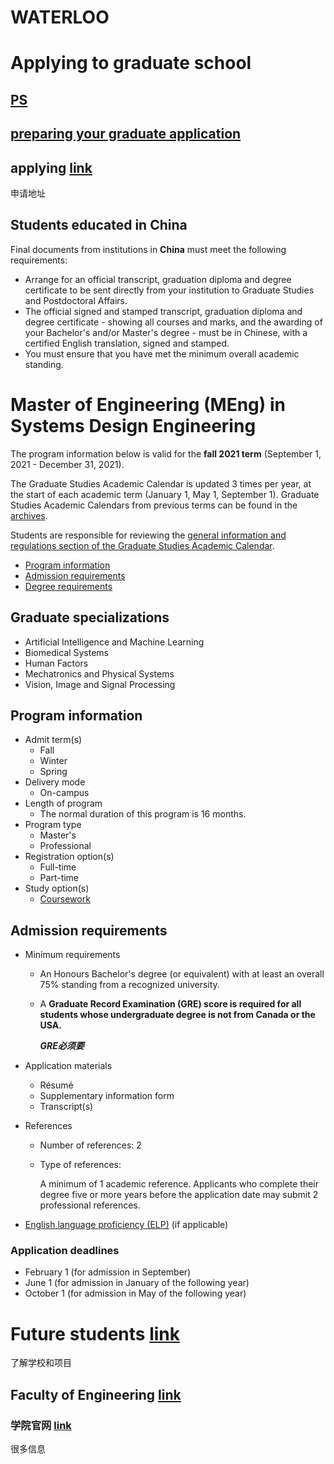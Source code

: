 # WATERLOO

# Applying to graduate school

## [PS](https://uwaterloo.ca/graduate-studies-postdoctoral-affairs/future-students/applying-graduate-school/writing-your-personal-statement)

## [preparing your graduate application](https://uwaterloo.ca/graduate-studies-postdoctoral-affairs/future-students/applying-graduate-school/preparing-your-graduate-application)



## applying [link](https://uwaterloo.ca/graduate-studies-postdoctoral-affairs/future-students/applying-graduate-school/applying)

申请地址

## Students educated in China

Final documents from institutions in **China** must meet the following requirements: 

- Arrange for an official transcript, graduation diploma and degree certificate to be sent directly from your institution to Graduate Studies and Postdoctoral Affairs.
- The official signed and stamped transcript, graduation diploma and degree certificate - showing all courses and marks, and the awarding of your Bachelor's and/or Master's degree - must be in Chinese, with a certified English translation, signed and stamped.
- You must ensure that you have met the minimum overall academic standing.

# Master of Engineering (MEng) in Systems Design Engineering

The program information below is valid for the **fall 2021 term** (September 1, 2021 - December 31, 2021).

The Graduate Studies Academic Calendar is updated 3 times per year, at the start of each academic term (January 1, May 1, September 1). Graduate Studies Academic Calendars from previous terms can be found in the [archives](https://uwaterloo.ca/graduate-studies-academic-calendar/archives).



Students are responsible for reviewing the [general information and regulations section of the Graduate Studies Academic Calendar](https://uwaterloo.ca/graduate-studies-academic-calendar/general-information-and-regulations).

- [Program information](https://uwaterloo.ca/graduate-studies-academic-calendar/engineering/department-systems-design-engineering/master-engineering-meng-systems-design-engineering#program_information)
- [Admission requirements](https://uwaterloo.ca/graduate-studies-academic-calendar/engineering/department-systems-design-engineering/master-engineering-meng-systems-design-engineering#admission_requirements)
- [Degree requirements](https://uwaterloo.ca/graduate-studies-academic-calendar/engineering/department-systems-design-engineering/master-engineering-meng-systems-design-engineering#degree_requirements)

## Graduate specializations

- Artificial Intelligence and Machine Learning
- Biomedical Systems
- Human Factors
- Mechatronics and Physical Systems
- Vision, Image and Signal Processing 

## Program information

- Admit term(s) 
  - Fall
  - Winter
  - Spring
- Delivery mode 
  - On-campus
- Length of program 
  - The normal duration of this program is 16 months.
- Program type 
  - Master's
  - Professional
- Registration option(s) 
  - Full-time
  - Part-time
- Study option(s) 
  - [Coursework](https://uwaterloo.ca/graduate-studies-academic-calendar/engineering/department-systems-design-engineering/master-engineering-meng-systems-design-engineering#coursework)

## Admission requirements

- Minimum requirements 

  - An Honours Bachelor's degree (or equivalent) with at least an overall 75% standing from a recognized university.

  - A **Graduate Record Examination (GRE) score is required for all students whose undergraduate degree is not from Canada or the USA.**

    ***GRE必须要***

- Application materials 

  - Résumé
  - Supplementary information form
  - Transcript(s)

- References 

  - Number of references: 2

  - Type of references: 

     

    A minimum of 1 academic reference. Applicants who complete their degree five or more years before the application date may submit 2 professional references.

- [English language proficiency (ELP)](https://uwaterloo.ca/graduate-studies-academic-calendar/general-information-and-regulations/english-language-proficiency) (if applicable)

### Application deadlines

- February 1 (for admission in September)
- June 1 (for admission in January of the following year)
- October 1 (for admission in May of the following year)



# Future students [link](https://uwaterloo.ca/graduate-studies-postdoctoral-affairs/future-students)

了解学校和项目



## Faculty of Engineering [link](https://publications.uwaterloo.ca/engineering-graduate-studies/welcome/)

### 学院官网 [link](https://uwaterloo.ca/engineering/graduate-students)

很多信息

